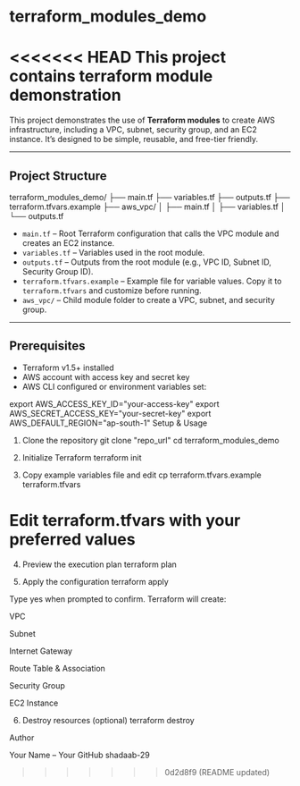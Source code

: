 # terraform_modules_demo
<<<<<<< HEAD
This project contains terraform module demonstration 
=======

This project demonstrates the use of **Terraform modules** to create AWS infrastructure, including a VPC, subnet, security group, and an EC2 instance. It’s designed to be simple, reusable, and free-tier friendly.

---

## Project Structure

terraform_modules_demo/
├── main.tf
├── variables.tf
├── outputs.tf
├── terraform.tfvars.example
├── aws_vpc/
│ ├── main.tf
│ ├── variables.tf
│ └── outputs.tf

- `main.tf` – Root Terraform configuration that calls the VPC module and creates an EC2 instance.  
- `variables.tf` – Variables used in the root module.  
- `outputs.tf` – Outputs from the root module (e.g., VPC ID, Subnet ID, Security Group ID).  
- `terraform.tfvars.example` – Example file for variable values. Copy it to `terraform.tfvars` and customize before running.  
- `aws_vpc/` – Child module folder to create a VPC, subnet, and security group.

---

## Prerequisites

- Terraform v1.5+ installed
- AWS account with access key and secret key
- AWS CLI configured or environment variables set:


export AWS_ACCESS_KEY_ID="your-access-key"
export AWS_SECRET_ACCESS_KEY="your-secret-key"
export AWS_DEFAULT_REGION="ap-south-1"
Setup & Usage

1. Clone the repository
git clone "repo_url"
cd terraform_modules_demo

2. Initialize Terraform
terraform init

3. Copy example variables file and edit
cp terraform.tfvars.example terraform.tfvars
# Edit terraform.tfvars with your preferred values

4. Preview the execution plan
terraform plan

5. Apply the configuration
terraform apply

Type yes when prompted to confirm. Terraform will create:

VPC

Subnet

Internet Gateway

Route Table & Association

Security Group

EC2 Instance

6. Destroy resources (optional)
terraform destroy


Author

Your Name – Your GitHub shadaab-29



>>>>>>> 0d2d8f9 (README updated)
